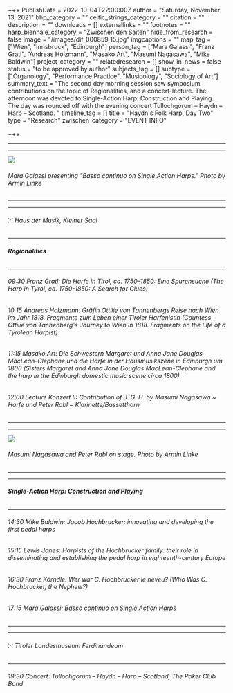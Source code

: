 +++
PublishDate = 2022-10-04T22:00:00Z
author = "Saturday, November 13, 2021"
bhp_category = ""
celtic_strings_category = ""
citation = ""
description = ""
downloads = []
externallinks = ""
footnotes = ""
harp_biennale_category = "Zwischen den Saiten"
hide_from_research = false
image = "/images/dif_000859_15.jpg"
imgcaptions = ""
map_tag = ["Wien", "Innsbruck", "Edinburgh"]
person_tag = ["Mara Galassi", "Franz Gratl", "Andreas Holzmann", "Masako Art", "Masumi Nagasawa", "Mike Baldwin"]
project_category = ""
relatedresearch = []
show_in_news = false
status = "to be approved by author"
subjects_tag = []
subtype = ["Organology", "Performance Practice", "Musicology", "Sociology of Art"]
summary_text = "The second day morning session saw symposium contributions on the topic of Regionalities, and a concert-lecture. The afternoon was devoted to Single-Action Harp: Construction and Playing. The day was rounded off with the evening concert Tullochgorum – Haydn – Harp – Scotland. "
timeline_tag = []
title = "Haydn's Folk Harp, Day Two"
type = "Research"
zwischen_category = "EVENT INFO"

+++
***

***

![](/images/dif_000859_97.jpg)

###### Mara Galassi presenting "Basso continuo on Single Action Harps." Photo by Armin Linke

***

***

###### ⁙ Haus der Musik, Kleiner Saal

***

###### **Regionalities**

***

###### 09:30 <span id="person_tag">Franz Gratl</span>: Die Harfe in Tirol, ca. 1750–1850: Eine Spurensuche (The Harp in Tyrol, ca. 1750-1850: A Search for Clues)

###### 10:15 <span id="person_tag">Andreas Holzmann</span>: Gräfin Ottilie von Tannenbergs Reise nach Wien im Jahr 1818. Fragmente zum Leben einer Tiroler Harfenistin (Countess Ottilie von Tannenberg's Journey to Wien in 1818. Fragments on the Life of a Tyrolean Harpist)

###### 11:15 <span id="person_tag">Masako Art</span>: Die Schwestern Margaret und Anna Jane Douglas MacLean-Clephane und die Harfe in der Hausmusikszene in Edinburgh um 1800 (Sisters Margaret and Anna Jane Douglas MacLean-Clephane and the harp in the Edinburgh domestic music scene circa 1800)

###### 12:00 Lecture Konzert II: _Contribution of J. G. H. by_ <span id="person_tag">Masumi Nagasawa</span> \~ Harfe und <span id="person_tag">Peter Rabl</span> \~ Klarinette/Bassetthorn

***

***

![](/images/dif_000859_85.jpg)

###### Masumi Nagasawa and Peter Rabl on stage. Photo by Armin Linke

***

***

###### **Single-Action Harp: Construction and Playing**

***

###### 14:30 <span id="person_tag">Mike Baldwin</span>: Jacob Hochbrucker: innovating and developing the first pedal harps

###### 15:15 <span id="person_tag">Lewis Jones</span>: Harpists of the Hochbrucker family: their role in disseminating and establishing the pedal harp in eighteenth-century Europe

###### 16:30 <span id="person_tag">Franz Körndle</span>: Wer war C. Hochbrucker le neveu? (Who Was C. Hochbrucker, the Nephew?)

###### 17:15 <span id="person_tag">Mara Galassi</span>: Basso continuo on Single Action Harps

***

***

###### ⁙ Tiroler Landesmuseum Ferdinandeum

***

###### 19:30 Concert: _Tullochgorum – Haydn – Harp – Scotland,_ The Poker Club Band
